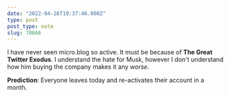 ```yaml
---
date: "2022-04-26T19:37:46.000Z"
type: post 
post_type: note
slug: 70666
---
```

I have never seen micro.blog so active. It must be because of **The Great Twitter Exodus**. I understand the hate for Musk, however I don&#39;t understand how him buying the company makes it any _worse_.  

**Prediction**: Everyone leaves today and re-activates their account in a month. 

